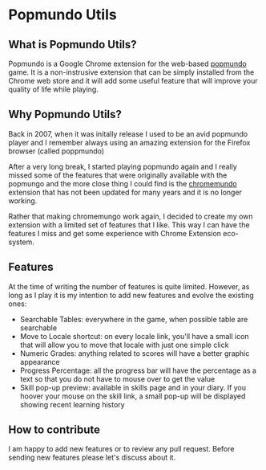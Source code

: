# Popmundo Utils

## What is Popmundo Utils?
Popmundo is a Google Chrome extension for the web-based [popmundo](https://www.popmundo.com) game.
It is a non-instrusive extension that can be simply installed from the Chrome web store and it will add some useful feature that will improve your quality of life while playing.

## Why Popmundo Utils?
Back in 2007, when it was initally release I used to be an avid popmundo player and I remember always using an amazing extension for the Firefox browser (called poppmundo)

After a very long break, I started playing popmundo again and I really missed some of the features that were originally available with the popmungo and the more close thing I could find is the [chromemundo](https://github.com/lahunoxnaakal/chromomundo) extension that has not been updated for many years and it is no longer working.

Rather that making chromemungo work again, I decided to create my own extension with a limited set of features that I like. This way I can have the features I miss and get some experience with Chrome Extension eco-system.

## Features
At the time of writing the number of features is quite limited. However, as long as I play it is my intention to add new features and evolve the existing ones:

- Searchable Tables: everywhere in the game, when possible table are searchable
- Move to Locale shortcut: on every locale link, you'll have a small icon that will allow you to move that locale with just one simple click
- Numeric Grades: anything related to scores will have a better graphic appearance
- Progress Percentage: all the progress bar will have the percentage as a text so that you do not have to mouse over to get the value
- Skill pop-up preview: available in skills page and in your diary. If you hoover your mouse on the skill link, a small pop-up will be displayed showing recent learning history

## How to contribute
I am happy to add new features or to review any pull request. Before sending new features please let's discuss about it.